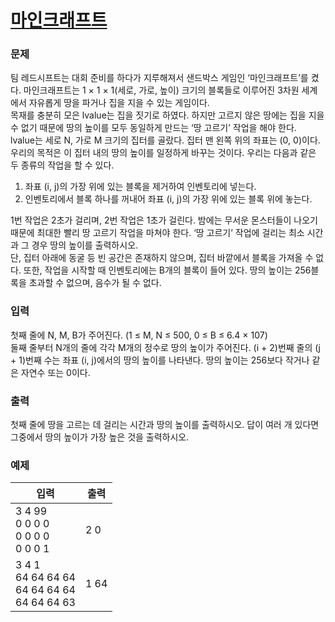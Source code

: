 # [마인크래프트](https://www.acmicpc.net/problem/18111)  
  
### 문제  
  
팀 레드시프트는 대회 준비를 하다가 지루해져서 샌드박스 게임인 ‘마인크래프트’를 켰다. 마인크래프트는 1 × 1 × 1(세로, 가로, 높이) 크기의 블록들로 이루어진 3차원 세계에서 자유롭게 땅을 파거나 집을 지을 수 있는 게임이다.  
목재를 충분히 모은 lvalue는 집을 짓기로 하였다. 하지만 고르지 않은 땅에는 집을 지을 수 없기 때문에 땅의 높이를 모두 동일하게 만드는 ‘땅 고르기’ 작업을 해야 한다.  
lvalue는 세로 N, 가로 M 크기의 집터를 골랐다. 집터 맨 왼쪽 위의 좌표는 (0, 0)이다. 우리의 목적은 이 집터 내의 땅의 높이를 일정하게 바꾸는 것이다. 우리는 다음과 같은 두 종류의 작업을 할 수 있다.  
  
 1. 좌표 (i, j)의 가장 위에 있는 블록을 제거하여 인벤토리에 넣는다.  
 2. 인벤토리에서 블록 하나를 꺼내어 좌표 (i, j)의 가장 위에 있는 블록 위에 놓는다.  
  
1번 작업은 2초가 걸리며, 2번 작업은 1초가 걸린다. 밤에는 무서운 몬스터들이 나오기 때문에 최대한 빨리 땅 고르기 작업을 마쳐야 한다. ‘땅 고르기’ 작업에 걸리는 최소 시간과 그 경우 땅의 높이를 출력하시오.  
단, 집터 아래에 동굴 등 빈 공간은 존재하지 않으며, 집터 바깥에서 블록을 가져올 수 없다. 또한, 작업을 시작할 때 인벤토리에는 B개의 블록이 들어 있다. 땅의 높이는 256블록을 초과할 수 없으며, 음수가 될 수 없다.  
  
### 입력  
  
첫째 줄에 N, M, B가 주어진다. (1 ≤ M, N ≤ 500, 0 ≤ B ≤ 6.4 × 107)  
둘째 줄부터 N개의 줄에 각각 M개의 정수로 땅의 높이가 주어진다. (i + 2)번째 줄의 (j + 1)번째 수는 좌표 (i, j)에서의 땅의 높이를 나타낸다. 땅의 높이는 256보다 작거나 같은 자연수 또는 0이다.  
  
### 출력  
  
첫째 줄에 땅을 고르는 데 걸리는 시간과 땅의 높이를 출력하시오. 답이 여러 개 있다면 그중에서 땅의 높이가 가장 높은 것을 출력하시오.  
  
### 예제  
  
|입력|출력|
|---|---|
|3 4 99<br/>0 0 0 0<br/>0 0 0 0<br/>0 0 0 1|2 0|
|3 4 1<br/>64 64 64 64<br/>64 64 64 64<br/>64 64 64 63|1 64|